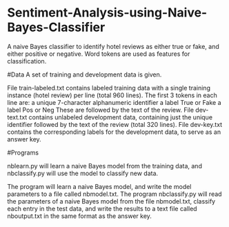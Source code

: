 # Sentiment-Analysis-using-Naive-Bayes-Classifier
 A naive Bayes classifier to identify hotel reviews as either true or fake, and either positive or negative. Word tokens are used as features for classification.

#Data
A set of training and development data is given.

File train-labeled.txt contains labeled training data with a single training instance (hotel review) per line (total 960 lines). The first 3 tokens in each line are:
a unique 7-character alphanumeric identifier
a label True or Fake
a label Pos or Neg
These are followed by the text of the review.
File dev-text.txt contains unlabeled development data, containing just the unique identifier followed by the text of the review (total 320 lines).
File dev-key.txt contains the corresponding labels for the development data, to serve as an answer key.

#Programs

nblearn.py will learn a naive Bayes model from the training data, and nbclassify.py will use the model to classify new data.

The program will learn a naive Bayes model, and write the model parameters to a file called nbmodel.txt.
The program nbclassify.py will read the parameters of a naive Bayes model from the file nbmodel.txt, classify each entry in the test data, and write the results to a text file called nboutput.txt in the same format as the answer key.
